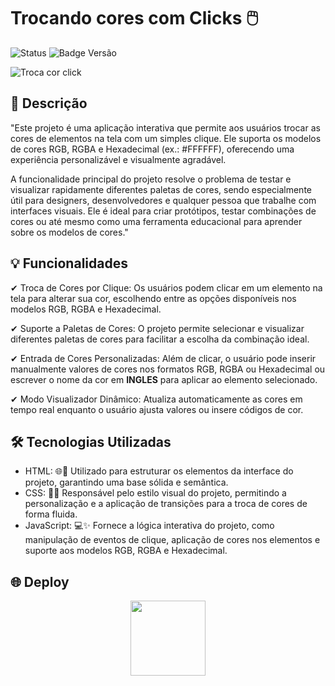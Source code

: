 # Trocando cores com Clicks 🖱️

![Status](https://img.shields.io/badge/status-FINALIZADO!-blue)
![Badge Versão](https://img.shields.io/badge/versão-1.0.0-blue)

![Troca cor click](https://github.com/user-attachments/assets/f78dd750-ca7b-49f0-9980-301cc6de878e)


## 📘 Descrição

"Este projeto é uma aplicação interativa que permite aos usuários trocar as cores de elementos na tela com um simples clique. Ele suporta os modelos de cores RGB, RGBA e Hexadecimal (ex.: #FFFFFF), oferecendo uma experiência personalizável e visualmente agradável.

A funcionalidade principal do projeto resolve o problema de testar e visualizar rapidamente diferentes paletas de cores, sendo especialmente útil para designers, desenvolvedores e qualquer pessoa que trabalhe com interfaces visuais. Ele é ideal para criar protótipos, testar combinações de cores ou até mesmo como uma ferramenta educacional para aprender sobre os modelos de cores."

## 💡 Funcionalidades


 ✔ Troca de Cores por Clique: Os usuários podem clicar em um elemento na tela para alterar sua cor, escolhendo entre as opções disponíveis nos modelos RGB, RGBA e Hexadecimal.<br>

 ✔ Suporte a Paletas de Cores: O projeto permite selecionar e visualizar diferentes paletas de cores para facilitar a escolha da combinação ideal.<br>

 ✔ Entrada de Cores Personalizadas: Além de clicar, o usuário pode inserir manualmente valores de cores nos formatos RGB, RGBA ou Hexadecimal ou escrever o nome da cor em **INGLES** para aplicar ao elemento selecionado.<br>

 ✔ Modo Visualizador Dinâmico: Atualiza automaticamente as cores em tempo real enquanto o usuário ajusta valores ou insere códigos de cor.

## 🛠️ Tecnologias Utilizadas

- HTML: 🌐📝 Utilizado para estruturar os elementos da interface do projeto, garantindo uma base sólida e semântica. <br>
- CSS: 🎨📐 Responsável pelo estilo visual do projeto, permitindo a personalização e a aplicação de transições para a troca de cores de forma fluida.<br>
- JavaScript: 💻✨ Fornece a lógica interativa do projeto, como manipulação de eventos de clique, aplicação de cores nos elementos e suporte aos modelos RGB, RGBA e Hexadecimal.<br>


## 🌐 Deploy
<div align="center"> 
<a href="https://felipeaz01.github.io/Troca-cor-click/">
  <img   width="120px" src="https://img.shields.io/website-up-down-green-red/http/monip.org.svg"  /> 
</a>
</div>
